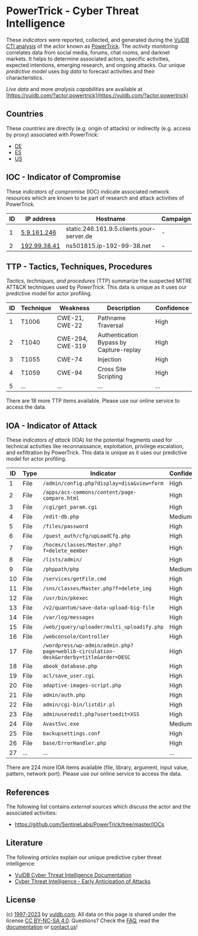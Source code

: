 # PowerTrick - Cyber Threat Intelligence

These _indicators_ were reported, collected, and generated during the [VulDB CTI analysis](https://vuldb.com/?kb.cti) of the actor known as [PowerTrick](https://vuldb.com/?actor.powertrick). The _activity monitoring_ correlates data from social media, forums, chat rooms, and darknet markets. It helps to determine associated actors, specific activities, expected intentions, emerging research, and ongoing attacks. Our unique _predictive model_ uses _big data_ to forecast activities and their characteristics.

_Live data_ and more _analysis capabilities_ are available at [https://vuldb.com/?actor.powertrick](https://vuldb.com/?actor.powertrick)

## Countries

These _countries_ are directly (e.g. origin of attacks) or indirectly (e.g. access by proxy) associated with PowerTrick:

* [DE](https://vuldb.com/?country.de)
* [ES](https://vuldb.com/?country.es)
* [US](https://vuldb.com/?country.us)

## IOC - Indicator of Compromise

These _indicators of compromise_ (IOC) indicate associated network resources which are known to be part of research and attack activities of PowerTrick.

ID | IP address | Hostname | Campaign | Confidence
-- | ---------- | -------- | -------- | ----------
1 | [5.9.161.246](https://vuldb.com/?ip.5.9.161.246) | static.246.161.9.5.clients.your-server.de | - | High
2 | [192.99.38.41](https://vuldb.com/?ip.192.99.38.41) | ns501815.ip-192-99-38.net | - | High

## TTP - Tactics, Techniques, Procedures

_Tactics, techniques, and procedures_ (TTP) summarize the suspected MITRE ATT&CK techniques used by _PowerTrick_. This data is unique as it uses our predictive model for actor profiling.

ID | Technique | Weakness | Description | Confidence
-- | --------- | -------- | ----------- | ----------
1 | T1006 | CWE-21, CWE-22 | Pathname Traversal | High
2 | T1040 | CWE-294, CWE-319 | Authentication Bypass by Capture-replay | High
3 | T1055 | CWE-74 | Injection | High
4 | T1059 | CWE-94 | Cross Site Scripting | High
5 | ... | ... | ... | ...

There are 18 more TTP items available. Please use our online service to access the data.

## IOA - Indicator of Attack

These _indicators of attack_ (IOA) list the potential fragments used for technical activities like reconnaissance, exploitation, privilege escalation, and exfiltration by PowerTrick. This data is unique as it uses our predictive model for actor profiling.

ID | Type | Indicator | Confidence
-- | ---- | --------- | ----------
1 | File | `/admin/config.php?display=disa&view=form` | High
2 | File | `/apps/acs-commons/content/page-compare.html` | High
3 | File | `/cgi/get_param.cgi` | High
4 | File | `/edit-db.php` | Medium
5 | File | `/files/password` | High
6 | File | `/guest_auth/cfg/upLoadCfg.php` | High
7 | File | `/hocms/classes/Master.php?f=delete_member` | High
8 | File | `/lists/admin/` | High
9 | File | `/phppath/php` | Medium
10 | File | `/services/getFile.cmd` | High
11 | File | `/sns/classes/Master.php?f=delete_img` | High
12 | File | `/usr/bin/pkexec` | High
13 | File | `/v2/quantum/save-data-upload-big-file` | High
14 | File | `/var/log/messages` | High
15 | File | `/web/jquery/uploader/multi_uploadify.php` | High
16 | File | `/webconsole/Controller` | High
17 | File | `/wordpress/wp-admin/admin.php?page=weblib-circulation-desk&orderby=title&order=DESC` | High
18 | File | `abook_database.php` | High
19 | File | `acl/save_user.cgi` | High
20 | File | `adaptive-images-script.php` | High
21 | File | `admin/auth.php` | High
22 | File | `admin/cgi-bin/listdir.pl` | High
23 | File | `adminuseredit.php?usertoedit=XSS` | High
24 | File | `AvastSvc.exe` | Medium
25 | File | `backupsettings.conf` | High
26 | File | `base/ErrorHandler.php` | High
27 | ... | ... | ...

There are 224 more IOA items available (file, library, argument, input value, pattern, network port). Please use our online service to access the data.

## References

The following list contains _external sources_ which discuss the actor and the associated activities:

* https://github.com/SentineLabs/PowerTrick/tree/master/IOCs

## Literature

The following _articles_ explain our unique predictive cyber threat intelligence:

* [VulDB Cyber Threat Intelligence Documentation](https://vuldb.com/?kb.cti)
* [Cyber Threat Intelligence - Early Anticipation of Attacks](https://www.scip.ch/en/?labs.20201022)

## License

(c) [1997-2023](https://vuldb.com/?kb.changelog) by [vuldb.com](https://vuldb.com/?kb.about). All data on this page is shared under the license [CC BY-NC-SA 4.0](https://creativecommons.org/licenses/by-nc-sa/4.0/). Questions? Check the [FAQ](https://vuldb.com/?kb.faq), read the [documentation](https://vuldb.com/?kb) or [contact us](https://vuldb.com/?contact)!
